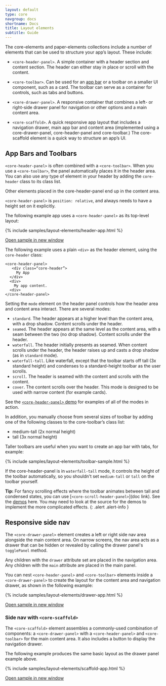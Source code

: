 ```yaml
---
layout: default
type: core
navgroup: docs
shortname: Docs
title: Layout elements
subtitle: Guide
---
```


<style>
.app-demo {
  border: 1px solid #eee;
  position: absolute;
  top: 44px;
  left: 0px;
  right: 0px;
  bottom: 0px;
}

demo-tabs .result {
  position: static;
}

demo-tabs::shadow #results {
  position: relative;
  box-sizing: border-box;
  width: 240px;
  height: 405px;
  max-width: 40%;
}

</style>

The core-elements and paper-elements collections include a number of elements that can be used to structure your app’s layout. These include:

- `<core-header-panel>`. A simple container with a header section and content section. The header can either stay in place or scroll with the content.

- `<core-toolbar>`.  Can be used for an [app bar](link_to_spec) or a toolbar on a smaller UI component, such as a card. The toolbar can serve as a container for controls, such as tabs and buttons.

- `<core-drawer-panel>`. A responsive container that combines a left- or right-side drawer panel for navigation or other options and a main content area.

- `<core-scaffold>`.  A quick responsive app layout that includes a navigation drawer, main app bar and content area (implemented using a core-drawer-panel, core-header-panel and core-toolbar.) The core-scaffold element is a quick way to structure an app’s UI.


## App Bars and Toolbars

`<core-header-panel>` is often combined with a `<core-toolbar>`. When you use a `<core-toolbar>`, the panel automatically places it in the header area.  You can also use any type of element in your header by adding the `core-header` class to its class list. 

Other elements placed in the core-header-panel end up in the content area. 

`<core-header-panel>` is `position: relative`, and always needs to have a height set on it explicitly. 

The following example app uses a `<core-header-panel>` as its top-level layout: 

{% include samples/layout-elements/header-app.html %}

<a href="/samples/layout-elements/header-app.html" target="_blank">Open sample in new window</a>

The following example uses a plain `<div>` as the header element, using the `core-header` class:

    <core-header-panel>
       <div class=“core-header”>
         My App
      </div>
      <div>
        My app content.
      <div>
    </core-header-panel>



Setting the `mode` element on the header panel controls how the header area and content area interact. There are several modes:

- `standard`. The header appears at a higher level than the content area, with a drop shadow. Content scrolls under the header.
- `seamed`. The header appears at the same level as the content area, with a seam between the two (no drop shadow). Content scrolls under the header.
- `waterfall`. The header initially presents as seamed. When content scrolls under the header, the header raises up and casts a drop shadow (as in `standard` mode).
- `waterfall-tall`. Like waterfall, except that the toolbar starts off tall (3x standard height) and condenses to a standard-height toolbar as the user scrolls.
- `scroll`. The header is seamed with the content and scrolls with the content.
- `cover`. The content scrolls over the header. This mode is designed to be used with narrow content (for example cards).

See the [`<core-header-panel>` demo](/components/core-header-panel/demo.html) for examples of all of the modes in action.

In addition, you manually choose from several sizes of toolbar by adding one of the following classes to the core-toolbar’s class list:

-   medium-tall (2x normal height)
-   tall (3x normal height)

Taller toolbars are useful when you want to create an app bar with tabs, for example:

{% include samples/layout-elements/toolbar-sample.html %}


If the core-header-panel is in `waterfall-tall` mode, it controls the height of the toolbar automatically, so you shouldn't set `medium-tall` or `tall` on the toolbar yourself.

**Tip:** For fancy scrolling effects where the toolbar animates between tall and condensed states, you can use [`<core-scroll-header-panel>`](doc link). See  the [demos](http://localhost:8080/components/core-scroll-header-panel/demo.html) here. You may need to look at the source for the demos to implement the more complicated effects.
{: .alert .alert-info }


## Responsive side nav

The `<core-drawer-panel>` element creates a left or right side nav area alongside 
the main content area. On narrow screens, the nav area acts as a drawer that can 
be hidden or revealed by calling the drawer panel's `togglePanel` method. 

Any children with the `drawer` attribute set are placed in the navigation area. 
Any children with the `main` attribute are placed in the main panel.

You can nest `<core-header-panel>` and `<core-toolbar>` elements inside a 
`<core-drawer-panel>` to create the layout for the content area and navigation 
drawer, as shown in the following example:

{% include samples/layout-elements/drawer-app.html %}

<a href="/samples/layout-elements/drawer-app.html" target="_blank">Open sample in new window</a>


### Side nav with `<core-scaffold>`

The `<core-scaffold>` element assembles a commonly-used combination of components: 
a `<core-drawer-panel>` with a `<core-header-panel>` and `<core-toolbar>` for the 
main content area. It also includes a button to display the navigation drawer.

The following example produces the same basic layout as the drawer panel example above. 

{% include samples/layout-elements/scaffold-app.html %}

<a href="/samples/layout-elements/scaffold-app.html" target="_blank">Open sample in new window</a>





